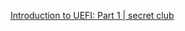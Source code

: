 [Introduction to UEFI: Part 1 | secret club](https://secret.club/2020/05/26/introduction-to-uefi-part-1.html)
